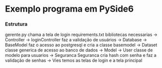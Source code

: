 # Exemplo programa em PySide6

### Estrutura
gerente.py chama a tela de login
requirements.txt bibliotecas necessarias
-> Controller
   -> loginController faz a validação de usuários
-> Database 
    -> BaseModel faz o acesso ao postgresql e cria a classe basemodel
    -> Dataset classe generica de acesso ao banco de dados
-> Model 
    -> User classe de modelo para usuarios
-> Seguranca
    Seguranca cria hash com senha e faz a validação de senhas 
-> Vies temos as telas de login e a tela principal
